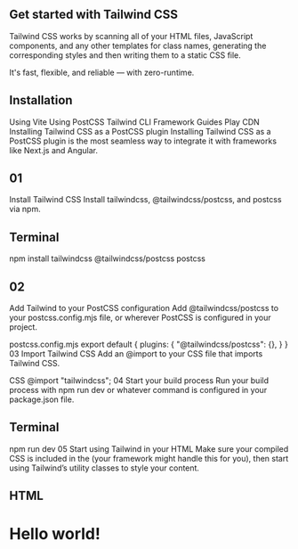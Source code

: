 ## Get started with Tailwind CSS
Tailwind CSS works by scanning all of your HTML files, JavaScript components, and any other templates for class names, generating the corresponding styles and then writing them to a static CSS file.

It's fast, flexible, and reliable — with zero-runtime.

## Installation
Using Vite
Using PostCSS
Tailwind CLI
Framework Guides
Play CDN
Installing Tailwind CSS as a PostCSS plugin
Installing Tailwind CSS as a PostCSS plugin is the most seamless way to integrate it with frameworks like Next.js and Angular.

## 01
Install Tailwind CSS
Install tailwindcss, @tailwindcss/postcss, and postcss via npm.

## Terminal
npm install tailwindcss @tailwindcss/postcss postcss
## 02
Add Tailwind to your PostCSS configuration
Add @tailwindcss/postcss to your postcss.config.mjs file, or wherever PostCSS is configured in your project.

postcss.config.mjs
export default {
  plugins: {
    "@tailwindcss/postcss": {},
  }
}
03
Import Tailwind CSS
Add an @import to your CSS file that imports Tailwind CSS.

CSS
@import "tailwindcss";
04
Start your build process
Run your build process with npm run dev or whatever command is configured in your package.json file.

## Terminal
npm run dev
05
Start using Tailwind in your HTML
Make sure your compiled CSS is included in the <head> (your framework might handle this for you), then start using Tailwind’s utility classes to style your content.

## HTML
<!doctype html>
<html>
<head>
  <meta charset="UTF-8">
  <meta name="viewport" content="width=device-width, initial-scale=1.0">
  <link href="/dist/styles.css" rel="stylesheet">
</head>
<body>
  <h1 class="text-3xl font-bold underline">
    Hello world!
  </h1>
</body>
</html>
